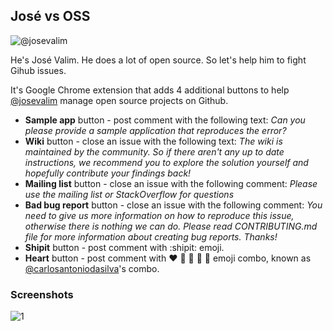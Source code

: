 ## José vs OSS ##

![@josevalim](http://farm8.staticflickr.com/7263/6956146106_3b4985c2d4.jpg)

He's José Valim. He does a lot of open source. So let's help him to fight Gihub issues.

It's Google Chrome extension that adds 4 additional buttons to help [@josevalim](https://github.com/josevalim) manage open source projects on Github.

  * **Sample app** button - post comment with the following text: *Can you please provide a sample application that reproduces the error?*
  * **Wiki** button - close an issue with the following text: *The wiki is maintained by the community. So if there aren't any up to date instructions, we recommend you to explore the solution yourself and hopefully contribute your findings back!*
  * **Mailing list** button - close an issue with the following comment: *Please use the mailing list or StackOverflow for questions*
  * **Bad bug report** button - close an issue with the following comment: *You need to give us more information on how to reproduce this issue, otherwise there is nothing we can do. Please read CONTRIBUTING.md file for more information about creating bug reports. Thanks!*
  * **Shipit** button - post comment with :shipit: emoji.
  * **Heart** button - post comment with :heart: :green_heart: :blue_heart: :yellow_heart: :purple_heart: emoji combo, known as [@carlosantoniodasilva](https://github.com/carlosantoniodasilva)'s combo.

### Screenshots ###

![1](http://i.imgur.com/vtxl6.jpg)
